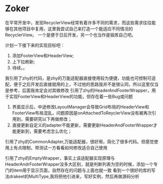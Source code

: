 # Zoker
在平常开发中，发现RecyclerView经常有着许多不同的需求，而这些需求往往能够在其他项目中复用，这里我尝试自己来打造一个能适应不同情况的RecyclerView。
一个是便于日后开发，另一个也当作是锻炼自己吧。


计划一下接下来的实现目标吧：
1. 添加FooterView和HeaderView;
2. 上下拉刷新;
3. 待续。。

  我引用了zhy的代码，是zhy的万能适配器直接使用较为便捷，功能也可控制可适配，便于之后开发后直接就用的上，不过他的思路我并不是很认同，所以这里仅当是参考，后面我肯定会对其做修改
  引用了zhy的HeaderAndFooterWrapper，用于实现FooterView和HeaderView的功能，但存在着一些Bug或问题
  1. 界面显示后，中途修改LayoutManager会导致Grid布局的HeaderView和FooterView布局混乱，问题原因是onAttachedToReyclerView没有被再次引用到，需要研究以下再做修改；
  2. 直接更新自定义的adapter不能更新，需要更新HeaderAndFooterWrapper才能更新到，需要考虑怎么优化；

  引用了zhy的CommonAdapter,万能适配器，很好用，简化了很多代码。但感觉使用上有点限制，带测试一方看看如何修改适合自己使用

  引用了zhy的EmptyWrapper，事实上该适配器实现原理与HeaderAndrFooterWrapper没多大区别，就是判断列表为空的时候，添加一个专门的item用于显示页面，自然存在的问题与上面也就一致
  看到一个很好的库的写法drakeet的MultiType,我将把他引进来，写好实例，然后再做源码分析
